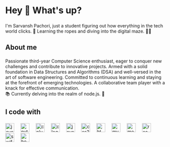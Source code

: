 <h1 align="left">Hey 👋 What's up?</h1>

###

<p align="left">I'm Sarvansh Pachori, just a student figuring out how everything in the tech world clicks. 🚀 Learning the ropes and diving into the digital maze. 👨‍💻</p>

###

<h2 align="left">About me</h2>

###

<p align="left">Passionate third-year Computer Science enthusiast, eager to conquer new challenges and contribute to innovative projects. Armed with a solid foundation in Data Structures and Algorithms (DSA) and well-versed in the art of software engineering. Committed to continuous learning and staying at the forefront of emerging technologies. A collaborative team player with a knack for effective communication.<br>📚 Currently delving into the realm of node.js. 🚀</p>

###

<h2 align="left">I code with</h2>

###

<div align="left">
  <img src="https://cdn.jsdelivr.net/gh/devicons/devicon/icons/java/java-original.svg" height="28" alt="java logo"  />
  <img width="12" />
  <img src="https://cdn.jsdelivr.net/gh/devicons/devicon/icons/python/python-original.svg" height="28" alt="python logo"  />
  <img width="12" />
  <img src="https://cdn.jsdelivr.net/gh/devicons/devicon/icons/cplusplus/cplusplus-original.svg" height="28" alt="cplusplus logo"  />
  <img width="12" />
  <img src="https://cdn.jsdelivr.net/gh/devicons/devicon/icons/c/c-original.svg" height="28" alt="c logo"  />
  <img width="12" />
  <img src="https://cdn.jsdelivr.net/gh/devicons/devicon/icons/javascript/javascript-original.svg" height="28" alt="javascript logo"  />
  <img width="12" />
  <img src="https://cdn.jsdelivr.net/gh/devicons/devicon/icons/css3/css3-original.svg" height="28" alt="css3 logo"  />
  <img width="12" />
  <img src="https://cdn.jsdelivr.net/gh/devicons/devicon/icons/html5/html5-original.svg" height="28" alt="html5 logo"  />
  <img width="12" />
  <img src="https://cdn.jsdelivr.net/gh/devicons/devicon/icons/mysql/mysql-original.svg" height="28" alt="mysql logo"  />
  <img width="12" />
  <img src="https://cdn.jsdelivr.net/gh/devicons/devicon/icons/mongodb/mongodb-original.svg" height="28" alt="mongodb logo"  />
  <img width="12" />
  <img src="https://cdn.jsdelivr.net/gh/devicons/devicon/icons/react/react-original.svg" height="28" alt="react logo"  />
  <img width="12" />
  <img src="https://cdn.jsdelivr.net/gh/devicons/devicon/icons/swift/swift-original.svg" height="28" alt="swift logo"  />
  <img width="12" />
  <img src="https://cdn.jsdelivr.net/gh/devicons/devicon/icons/bootstrap/bootstrap-original.svg" height="28" alt="bootstrap logo"  />
</div>

###
